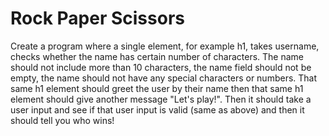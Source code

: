# Rock Paper Scissors
Create a program where a single element, for example h1, takes username, checks whether the name has certain number
of characters. 
The name should not include more than 10 characters, the name field should not be empty, the 
name should not have any special characters or numbers. 
That same h1 element should greet the user by their name then that same h1 element should give another message "Let's play!". Then it should take a user input and see if that user input is valid (same as above) and then it should tell you who wins!